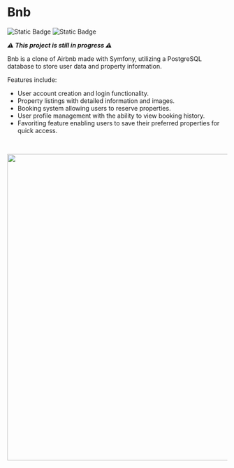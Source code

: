 # Bnb

![Static Badge](https://img.shields.io/badge/SYMFONY-000000?style=for-the-badge&logo=symfony&logoColor=white) ![Static Badge](https://img.shields.io/badge/POSTGRESQL-4169E1?style=for-the-badge&logo=postgresql&logoColor=white)

**_⚠️ This project is still in progress ⚠️_**

Bnb is a clone of Airbnb made with Symfony, utilizing a PostgreSQL database to store user data and property information.

Features include:

-   User account creation and login functionality.
-   Property listings with detailed information and images.
-   Booking system allowing users to reserve properties.
-   User profile management with the ability to view booking history.
-   Favoriting feature enabling users to save their preferred properties for quick access.

<br/>

<p align="center" >
	<img src="./assets/screenshot_readme.png" width="700">
</p>

<br/>
